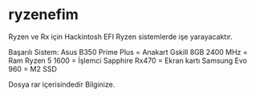 # ryzenefim
Ryzen ve Rx için Hackintosh EFI
Ryzen sistemlerde işe yarayacaktır. 

Başarılı Sistem:
Asus B350 Prime Plus = Anakart
Gskill 8GB 2400 MHz = Ram
Ryzen 5 1600 = İşlemci
Sapphire Rx470 = Ekran kartı
Samsung Evo 960 = M2 SSD


Dosya rar içerisindedir Bilginize.
